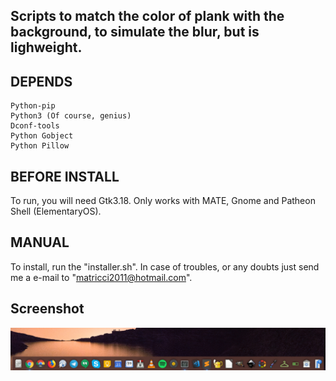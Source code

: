 ## Scripts to match the color of plank with the background, to simulate the blur, but is lighweight.

## DEPENDS 
	Python-pip
	Python3 (Of course, genius)
	Dconf-tools
	Python Gobject
	Python Pillow

## BEFORE INSTALL
To run, you will need Gtk3.18. Only works with MATE, Gnome and Patheon Shell (ElementaryOS).

## MANUAL
To install, run the "installer.sh".
In case of troubles, or any doubts just send me a e-mail to "matricci2011@hotmail.com".
		

## Screenshot
![Screenshot](screenshot.png)
